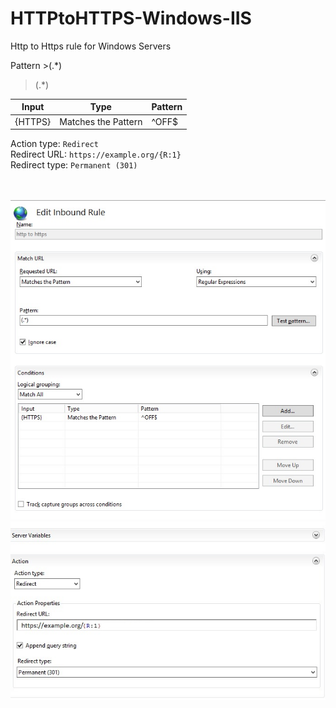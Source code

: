 # HTTPtoHTTPS-Windows-IIS
Http to Https rule for Windows Servers

Pattern >(.*)

>(.*)

| Input  	|Type   	|Pattern   	|  
|---	    |---	    |---	    	|
|{HTTPS}   	    |  Matches the Pattern 	   	|^OFF$   	   	  |


Action type: ```Redirect``` <br>
Redirect URL: ```https://example.org/{R:1}``` <br>
Redirect type: ```Permanent (301)```

<br><br>
![alt text](01-Edit-Inbound-Rule.jpg "01-Edit-Inbound-Rule.jpg") <br>
![alt text](02-Server-Variables.jpg "02-Server-Variables.jpg")
